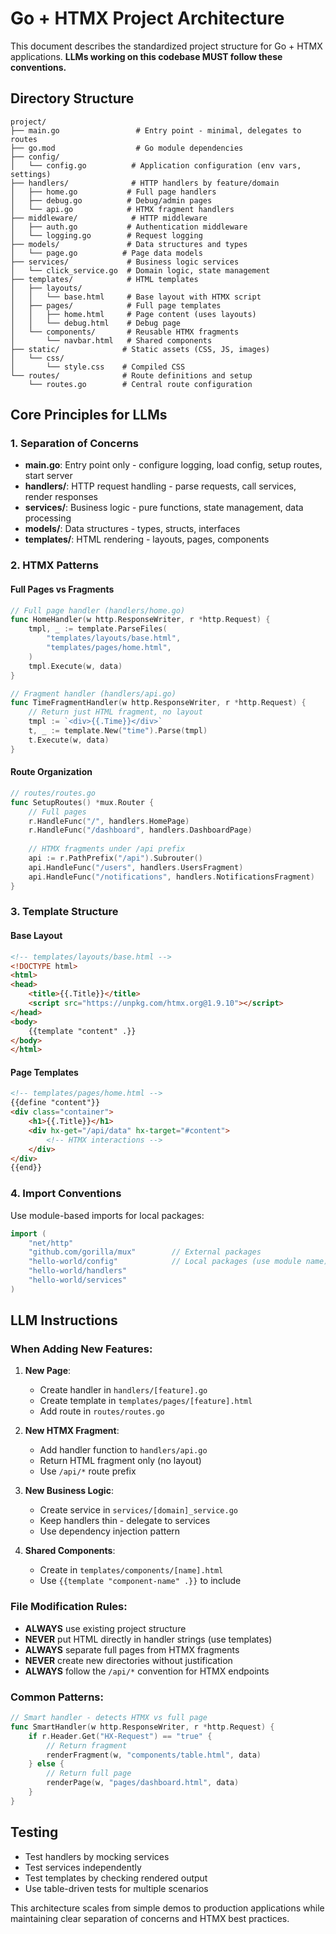 # Go + HTMX Project Architecture

This document describes the standardized project structure for Go + HTMX applications. **LLMs working on this codebase MUST follow these conventions.**

## Directory Structure

```
project/
├── main.go                 # Entry point - minimal, delegates to routes
├── go.mod                  # Go module dependencies
├── config/
│   └── config.go          # Application configuration (env vars, settings)
├── handlers/              # HTTP handlers by feature/domain
│   ├── home.go           # Full page handlers
│   ├── debug.go          # Debug/admin pages
│   └── api.go            # HTMX fragment handlers
├── middleware/            # HTTP middleware
│   ├── auth.go           # Authentication middleware
│   └── logging.go        # Request logging
├── models/               # Data structures and types
│   └── page.go          # Page data models
├── services/             # Business logic services
│   └── click_service.go  # Domain logic, state management
├── templates/            # HTML templates
│   ├── layouts/
│   │   └── base.html     # Base layout with HTMX script
│   ├── pages/            # Full page templates
│   │   ├── home.html     # Page content (uses layouts)
│   │   └── debug.html    # Debug page
│   └── components/       # Reusable HTMX fragments
│       └── navbar.html   # Shared components
├── static/              # Static assets (CSS, JS, images)
│   └── css/
│       └── style.css    # Compiled CSS
└── routes/              # Route definitions and setup
    └── routes.go        # Central route configuration
```

## Core Principles for LLMs

### 1. **Separation of Concerns**
- **main.go**: Entry point only - configure logging, load config, setup routes, start server
- **handlers/**: HTTP request handling - parse requests, call services, render responses
- **services/**: Business logic - pure functions, state management, data processing
- **models/**: Data structures - types, structs, interfaces
- **templates/**: HTML rendering - layouts, pages, components

### 2. **HTMX Patterns**

#### Full Pages vs Fragments
```go
// Full page handler (handlers/home.go)
func HomeHandler(w http.ResponseWriter, r *http.Request) {
    tmpl, _ := template.ParseFiles(
        "templates/layouts/base.html",
        "templates/pages/home.html",
    )
    tmpl.Execute(w, data)
}

// Fragment handler (handlers/api.go)
func TimeFragmentHandler(w http.ResponseWriter, r *http.Request) {
    // Return just HTML fragment, no layout
    tmpl := `<div>{{.Time}}</div>`
    t, _ := template.New("time").Parse(tmpl)
    t.Execute(w, data)
}
```

#### Route Organization
```go
// routes/routes.go
func SetupRoutes() *mux.Router {
    // Full pages
    r.HandleFunc("/", handlers.HomePage)
    r.HandleFunc("/dashboard", handlers.DashboardPage)
    
    // HTMX fragments under /api prefix
    api := r.PathPrefix("/api").Subrouter()
    api.HandleFunc("/users", handlers.UsersFragment)
    api.HandleFunc("/notifications", handlers.NotificationsFragment)
}
```

### 3. **Template Structure**

#### Base Layout
```html
<!-- templates/layouts/base.html -->
<!DOCTYPE html>
<html>
<head>
    <title>{{.Title}}</title>
    <script src="https://unpkg.com/htmx.org@1.9.10"></script>
</head>
<body>
    {{template "content" .}}
</body>
</html>
```

#### Page Templates
```html
<!-- templates/pages/home.html -->
{{define "content"}}
<div class="container">
    <h1>{{.Title}}</h1>
    <div hx-get="/api/data" hx-target="#content">
        <!-- HTMX interactions -->
    </div>
</div>
{{end}}
```

### 4. **Import Conventions**

Use module-based imports for local packages:
```go
import (
    "net/http"
    "github.com/gorilla/mux"        // External packages
    "hello-world/config"            // Local packages (use module name)
    "hello-world/handlers"
    "hello-world/services"
)
```

## LLM Instructions

### When Adding New Features:

1. **New Page**: 
   - Create handler in `handlers/[feature].go`
   - Create template in `templates/pages/[feature].html`
   - Add route in `routes/routes.go`

2. **New HTMX Fragment**:
   - Add handler function to `handlers/api.go`
   - Return HTML fragment only (no layout)
   - Use `/api/*` route prefix

3. **New Business Logic**:
   - Create service in `services/[domain]_service.go`
   - Keep handlers thin - delegate to services
   - Use dependency injection pattern

4. **Shared Components**:
   - Create in `templates/components/[name].html`
   - Use `{{template "component-name" .}}` to include

### File Modification Rules:

- **ALWAYS** use existing project structure
- **NEVER** put HTML directly in handler strings (use templates)
- **ALWAYS** separate full pages from HTMX fragments
- **NEVER** create new directories without justification
- **ALWAYS** follow the `/api/*` convention for HTMX endpoints

### Common Patterns:

```go
// Smart handler - detects HTMX vs full page
func SmartHandler(w http.ResponseWriter, r *http.Request) {
    if r.Header.Get("HX-Request") == "true" {
        // Return fragment
        renderFragment(w, "components/table.html", data)
    } else {
        // Return full page
        renderPage(w, "pages/dashboard.html", data)
    }
}
```

## Testing

- Test handlers by mocking services
- Test services independently 
- Test templates by checking rendered output
- Use table-driven tests for multiple scenarios

This architecture scales from simple demos to production applications while maintaining clear separation of concerns and HTMX best practices.